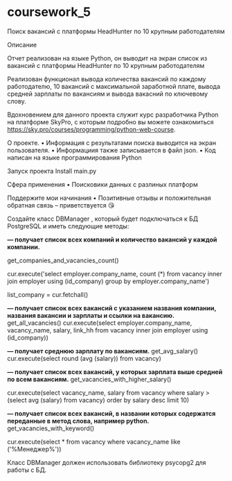 # coursework_5

Поиск вакансий с платформы HeadHunter по 10 крупным работодателям

Описание

Отчет реализован на языке Python, он выводит на экран список из вакансий с платформы HeadHunter по 10 крупным работодателям

Реализован функционал вывода количества вакансий по каждому работодателю,
10 вакансий с максимальной заработной плате, вывода средней зарплаты по вакансиям и вывода вакасний по ключевому слову. 

Вдохновением для данного проекта служит курс разработчика Python на платформе SkyPro, с которым подробно вы можете ознакомиться https://sky.pro/courses/programming/python-web-course.

О проекте. • Информация с результатами поиска выводится на экран пользователя. • Информациия также записывается в файл json. • Код написан на языке программирования Python

Запуск проекта Install main.py

Сфера применения • Поисковики данных с разлиных платформ

Поддержите мои начинания • Позитивные отзывы и положительная обратная связь – приветствуется 😘

Создайте класс 
DBManager
, который будет подключаться к БД PostgreSQL и иметь следующие методы:

**— получает список всех компаний и количество вакансий у каждой компании.**

get_companies_and_vacancies_count()

cur.execute('select employer.company_name, count (*) from vacancy
inner join employer using (id_company)
group by employer.company_name') 

list_company = cur.fetchall()


  **— получает список всех вакансий с указанием названия компании, названия вакансии
и зарплаты и ссылки на вакансию.**
get_all_vacancies()
cur.execute(select employer.company_name, vacancy_name, salary, link_hh 
from vacancy 
inner join employer using (id_company))

 **— получает среднюю зарплату по вакансиям.**
get_avg_salary()
cur.execute(select round (avg (salary)) from vacancy)

**— получает список всех вакансий, у которых зарплата выше средней по всем вакансиям.**
get_vacancies_with_higher_salary()

cur.execute(select vacancy_name, salary from vacancy 
where salary > (select avg (salary) from vacancy)
order by salary desc limit 10)
 
 **— получает список всех вакансий, в названии которых содержатся переданные в метод слова,
например python.**
get_vacancies_with_keyword()

cur.execute(select * from vacancy
where vacancy_name like ('%Менеджер%'))

Класс 
DBManager
 должен использовать библиотеку 
psycopg2
 для работы с БД.